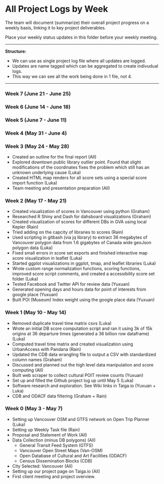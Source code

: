 # All Project Logs by Week

The team will document (summarize) their overall project progress on a weekly basis, linking it to key project deliverables. 

Place your weekly status updates in this folder before your weekly meeting.

***

**Structure:** 

- We can use as single project log file where all updates are logged. 
- Updates are name tagged which can be aggregated to create indivudual logs.
- This way we can see all the work being done in 1 file, not 4.

***

### Week 7 (June 21 - June 25)

### Week 6 (June 14 - June 18)

### Week 5 (June 7 - June 11)

### Week 4 (May 31 - June 4)

### Week 3 (May 24 - May 28)
- Created an outline for the final report (All)
- Explored downtown public library outlier point. Found that slight modifications of the coordinates fixes the problem which still has an unknown underlying cause (Luka)
- Created HTML map renders for all score sets using a special score import function (Luka)
- Team meeting and presentation preparation (All)

### Week 2 (May 17 - May 21)
- Created visualization of scores in Vancouver using python (Graham)
- Researched R Shiny and Dash for dahsboard visualizations (Graham)
- Created visualization of scores for different DBs in GVA using local Kepler (Rain)
- Tried adding on the capcity of libraries to scores (Rain)
- Used scripting in gitbash (via jq library) to extract 36 megabytes of Vancouver polygon data from 1.6 gigabytes of Canada wide geoJson polygon data (Luka)
- Fixed small errors in score set exports and finished interactive map score visualization in leaflet (Luka)
- Started ggplot visualizations in ggplot, tmap, and leaflet libraries (Luka)
- Wrote custom range normalization functions, scoring functions, improved score script comments, and created a accessibility score set folder (Luka)
- Tested Facebook and Twitter API for review data (Yuxuan)
- Generated opening days and hours data for point of interests from google place (Yuxuan)
- Built POI (Museum) Index weight using the google place data (Yuxuan)

### Week 1 (May 10 - May 14)
- Removed duplicate travel time matrix csvs (Luka)
- Wrote an initial DB score computation script and ran it using 3k of 15k origins at 36 departure times (generated a 36 billion row dataframe) (Luka)
- Computed travel time matrix and created visualization using UrbanAccess with Pandana (Rain)
- Updated the CDB data wrangling file to output a CSV with standardized column names (Graham)
- Discussed and planned out the high level data manipulation and score computing (All)
- Built web scraper to collect cultural POIT review counts (Yuxuan)
- Set up and filled the Github project log up until May 5 (Luka)
- Software research and exploration. See Wiki links in Taiga.io (Yuxuan + Luka)
- CDB and ODACF data filtering (Graham + Rain)

### Week 0 (May 3 - May 7)
- Setting up Vancouver OSM and GTFS network on Open Trip Planner (Luka)
- Setting up Weekly Task file (Rain)
- Proposal and Statement of Work (All)
- Data Collection (minus DB polygons) (All)
  - General Transit Feed System (GTFS)
  - Vancouver Open Street Maps (Van-OSM)
  - Open Database of Cultural and Art Facilities (ODACF)
  - Census Dissemination Blocks (CDB)
- City Selected: Vancouver (All)
- Setting up our project page on Taiga.io (All)
- First client meeting and project overview.
